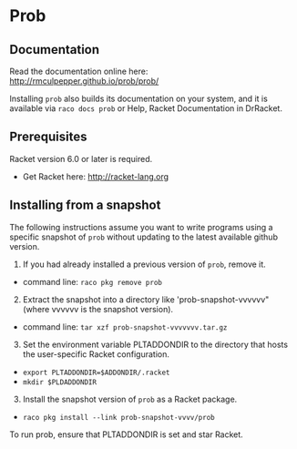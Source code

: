 # Prob


## Documentation

Read the documentation online here: http://rmculpepper.github.io/prob/prob/

Installing `prob` also builds its documentation on your system, and it is available via `raco docs prob` or Help, Racket Documentation in DrRacket.

## Prerequisites

Racket version 6.0 or later is required.

  * Get Racket here: http://racket-lang.org


## Installing from a snapshot

The following instructions assume you want to write programs using a specific snapshot of `prob` without updating to the latest available github version.

1. If you had already installed a previous version of `prob`, remove it.
  * command line: `raco pkg remove prob`
2. Extract the snapshot into a directory like 'prob-snapshot-vvvvvv" (where vvvvvv is the snapshot version).
  * command line: `tar xzf prob-snapshot-vvvvvvv.tar.gz`
3. Set the environment variable PLTADDONDIR to the directory that 
hosts the user-specific Racket configuration.
  * `export PLTADDONDIR=$ADDONDIR/.racket`
  * `mkdir $PLDADDONDIR`
3. Install the snapshot version of `prob` as a Racket package.
  * `raco pkg install --link prob-snapshot-vvvv/prob`

To run prob, ensure that PLTADDONDIR is set and star Racket.
